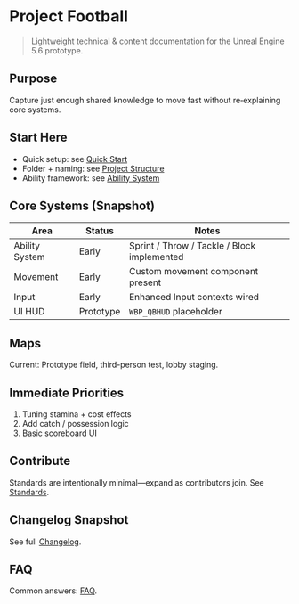 # Project Football

> Lightweight technical & content documentation for the Unreal Engine 5.6 prototype.

## Purpose
Capture just enough shared knowledge to move fast without re‑explaining core systems.

## Start Here
- Quick setup: see [Quick Start](quick-start.md)
- Folder + naming: see [Project Structure](project-structure.md)
- Ability framework: see [Ability System](gameplay/ability-system.md)

## Core Systems (Snapshot)
| Area | Status | Notes |
|------|--------|-------|
| Ability System | Early | Sprint / Throw / Tackle / Block implemented |
| Movement | Early | Custom movement component present |
| Input | Early | Enhanced Input contexts wired |
| UI HUD | Prototype | `WBP_QBHUD` placeholder |

## Maps
Current: Prototype field, third-person test, lobby staging.

## Immediate Priorities
1. Tuning stamina + cost effects
2. Add catch / possession logic
3. Basic scoreboard UI

## Contribute
Standards are intentionally minimal—expand as contributors join. See [Standards](standards.md).

## Changelog Snapshot
See full [Changelog](changelog.md).

## FAQ
Common answers: [FAQ](faq.md).
